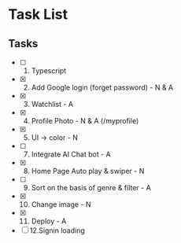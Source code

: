 
# Task List

## Tasks

- [ ] 1. Typescript
- [x] 2. Add Google login (forget password) - N & A
- [x] 3. Watchlist - A
- [x] 4. Profile Photo - N & A (/myprofile)
- [x] 5. UI -> color - N
- [ ] 7. Integrate AI Chat bot - A
- [x] 8. Home Page Auto play & swiper - N
- [ ] 9. Sort on the basis of genre & filter - A
- [x] 10. Change image - N
- [x] 11. Deploy - A
- [ ] 12.Signin loading
